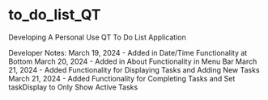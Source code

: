 # to_do_list_QT
Developing A Personal Use QT To Do List Application


Developer Notes: 
March 19, 2024 - Added in Date/Time Functionality at Bottom
March 20, 2024 - Added in About Functionality in Menu Bar
March 21, 2024 - Added Functionality for Displaying Tasks and Adding New Tasks
March 21, 2024 - Added Functionality for Completing Tasks and Set taskDisplay to Only Show Active Tasks
